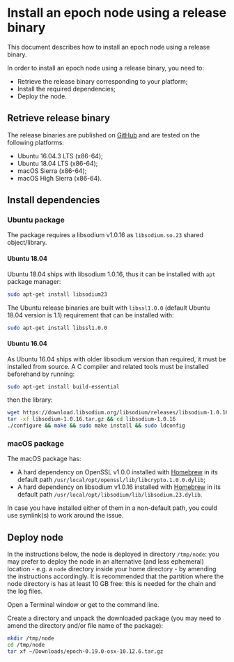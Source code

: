 # Install an epoch node using a release binary

This document describes how to install an epoch node using a release binary.

In order to install an epoch node using a release binary, you need to:
* Retrieve the release binary corresponding to your platform;
* Install the required dependencies;
* Deploy the node.

## Retrieve release binary

The release binaries are published on [GitHub](https://github.com/aeternity/epoch/releases) and are tested on the following platforms:
* Ubuntu 16.04.3 LTS (x86-64);
* Ubuntu 18.04 LTS (x86-64);
* macOS Sierra (x86-64);
* macOS High Sierra (x86-64).

## Install dependencies

### Ubuntu package

The package requires a libsodium v1.0.16 as `libsodium.so.23` shared object/library.

#### Ubuntu 18.04

Ubuntu 18.04 ships with libsodium 1.0.16, thus it can be installed with `apt` package manager:

```bash
sudo apt-get install libsodium23
```

The Ubuntu release binaries are built with `libssl1.0.0` (default Ubuntu 18.04 version is 1.1) requirement that can be installed with:

```bash
sudo apt-get install libssl1.0.0
```

#### Ubuntu 16.04

As Ubuntu 16.04 ships with older libsodium version than required, it must be installed from source.
A C compiler and related tools must be installed beforehand by running:

```bash
sudo apt-get install build-essential
```

then the library:

```bash
wget https://download.libsodium.org/libsodium/releases/libsodium-1.0.16.tar.gz
tar -xf libsodium-1.0.16.tar.gz && cd libsodium-1.0.16
./configure && make && sudo make install && sudo ldconfig
```

### macOS package

The macOS package has:
* A hard dependency on OpenSSL v1.0.0 installed with [Homebrew](https://brew.sh/) in its default path `/usr/local/opt/openssl/lib/libcrypto.1.0.0.dylib`;
* A hard dependency on libsodium v1.0.16 installed with [Homebrew](https://brew.sh/) in its default path `/usr/local/opt/libsodium/lib/libsodium.23.dylib`.

In case you have installed either of them in a non-default path, you could use symlink(s) to work around the issue.

## Deploy node

In the instructions below, the node is deployed in directory `/tmp/node`: you may prefer to deploy the node in an alternative (and less ephemeral) location - e.g. a `node` directory inside your home directory - by amending the instructions accordingly.
It is recommended that the partition where the node directory is has at least 10 GB free: this is needed for the chain and the log files.

Open a Terminal window or get to the command line.

Create a directory and unpack the downloaded package (you may need to amend the directory and/or file name of the package):
```bash
mkdir /tmp/node
cd /tmp/node
tar xf ~/Downloads/epoch-0.19.0-osx-10.12.6.tar.gz
```
